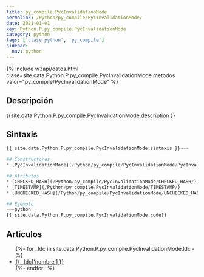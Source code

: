 ```yaml
---
title: py_compile.PycInvalidationMode
permalink: /Python/py_compile/PycInvalidationMode/
date: 2021-01-01
key: Python.P.py_compile.PycInvalidationMode
category: python
tags: ['clase python', 'py_compile']
sidebar: 
  nav: python
---
```


{% include w3api/datos.html clase=site.data.Python.P.py_compile.PycInvalidationMode.metodos valor="py_compile/PycInvalidationMode" %}

## Descripción
{{site.data.Python.P.py_compile.PycInvalidationMode.description }}

## Sintaxis
~~~python
{{ site.data.Python.P.py_compile.PycInvalidationMode.sintaxis }}~~~

## Constructores
* [PycInvalidationMode](/Python/py_compile/PycInvalidationMode/PycInvalidationMode/)

## Atributos
* [CHECKED_HASH](/Python/py_compile/PycInvalidationMode/CHECKED_HASH/)
* [TIMESTAMP](/Python/py_compile/PycInvalidationMode/TIMESTAMP/)
* [UNCHECKED_HASH](/Python/py_compile/PycInvalidationMode/UNCHECKED_HASH/)

## Ejemplo
~~~python
{{ site.data.Python.P.py_compile.PycInvalidationMode.code}}
~~~

## Artículos
<ul>
{%- for _ldc in site.data.Python.P.py_compile.PycInvalidationMode.ldc -%}
   <li>
       <a href="{{_ldc['url'] }}">{{ _ldc['nombre'] }}</a>
   </li>
{%- endfor -%}
</ul>
